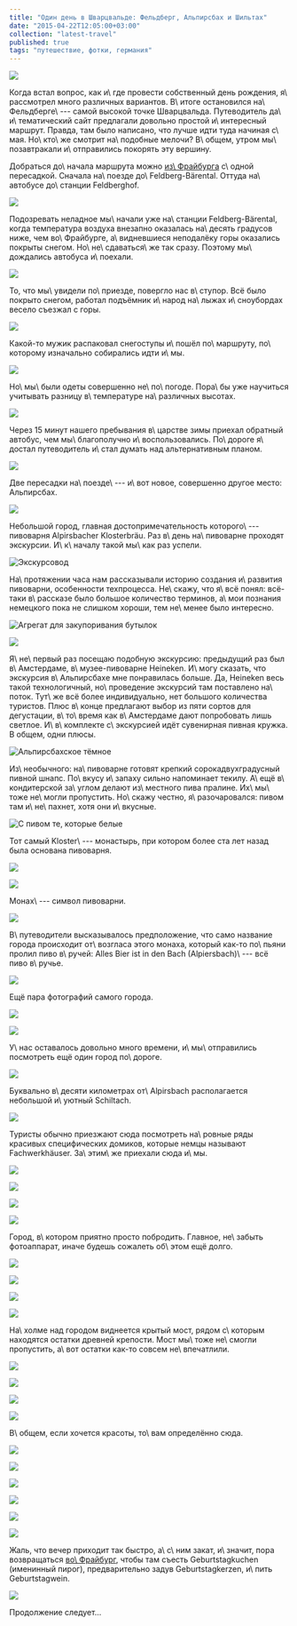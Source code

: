 ```yaml
---
title: "Один день в Шварцвальде: Фельдберг, Альпирсбах и Шильтах"
date: "2015-04-22T12:05:00+03:00"
collection: "latest-travel"
published: true
tags: "путешествие, фотки, германия"
---
```


![](/images/travel/2015-03-schwarzwald/schiltach-cover.jpg)

Когда встал вопрос, как и\ где провести собственный день рождения, я\ рассмотрел много различных вариантов. В\ итоге 
остановился на\ Фельдберге\ --- самой высокой точке Шварцвальда. Путеводитель да\ и\ тематический сайт предлагали 
довольно простой и\ интересный маршрут. Правда, там было написано, что лучше идти туда начиная с\ мая. Но\ кто\ же 
смотрит на\ подобные мелочи? В\ общем, утром мы\ позавтракали и\ отправились покорять эту вершину.

<!--more-->

Добраться до\ начала маршрута можно [из\ Фрайбурга][freiburg] с\ одной пересадкой. Сначала на\ поезде до\ Feldberg-Bärental. Оттуда 
на\ автобусе до\ станции Feldberghof.

![](/images/travel/2015-03-schwarzwald/feldberg-schild.jpg)

Подозревать неладное мы\ начали уже на\ станции Feldberg-Bärental, когда температура воздуха внезапно оказалась 
на\ десять градусов ниже, чем во\ Фрайбурге, а\ видневшиеся неподалёку горы оказались покрыты снегом. 
Но\ не\ сдаваться\ же так сразу. Поэтому мы\ дождались автобуса и\ поехали.

![](/images/travel/2015-03-schwarzwald/feldberg-trees.jpg)

То, что мы\ увидели по\ приезде, повергло нас в\ ступор. Всё было покрыто снегом, работал подъёмник и\ народ на\ лыжах 
и\ сноубордах весело съезжал с горы.

![](/images/travel/2015-03-schwarzwald/feldberg-hill.jpg)

Какой-то мужик распаковал снегоступы и\ пошёл по\ маршруту, по\ которому изначально собирались идти и\ мы.

![](/images/travel/2015-03-schwarzwald/feldberg-gate.jpg)

Но\ мы\ были одеты совершенно не\ по\ погоде. Пора\ бы уже научиться учитывать разницу в\ температуре на\ различных 
высотах.

![](/images/travel/2015-03-schwarzwald/feldberg-view.jpg)

Через 15 минут нашего пребывания в\ царстве зимы приехал обратный автобус, чем мы\ благополучно и\ воспользовались. 
По\ дороге я\ достал путеводитель и\ стал думать над альтернативным планом.

![](/images/travel/2015-03-schwarzwald/feldberg-train.jpg)

Две пересадки на\ поезде\ --- и\ вот новое, совершенно другое место: Альпирсбах.

![](/images/travel/2015-03-schwarzwald/alpirsbach-schild.jpg)

Небольшой город, главная достопримечательность которого\ --- пивоварня Alpirsbacher Klosterbräu. Раз в\ день 
на\ пивоварне проходят экскурсии. И\ к\ началу такой мы\ как раз успели.

![Экскурсовод](/images/travel/2015-03-schwarzwald/alpirsbach-guide.jpg "Экскурсовод")

На\ протяжении часа нам рассказывали историю создания и\ развития пивоварни, особенности техпроцесса. Не\ скажу, что 
я\ всё понял: всё-таки в\ рассказе было большое количество терминов, а\ мои познания немецкого пока не слишком хороши, 
тем не\ менее было интересно.

![Агрегат для закупоривания бутылок](/images/travel/2015-03-schwarzwald/alpirsbach-packing.jpg "Агрегат для закупоривания бутылок")

![](/images/travel/2015-03-schwarzwald/alpirsbach-brewing.jpg)

Я\ не\ первый раз посещаю подобную экскурсию: предыдущий раз был в\ Амстердаме, в\ музее-пивоварне Heineken. И\ могу 
сказать, что экскурсия в\ Альпирсбахе мне понравилась больше. Да, Heineken весь такой технологичный, но\ проведение 
экскурсий там поставлено на\ поток. Тут\ же всё более индивидуально, нет большого количества туристов. Плюс в\ конце 
предлагают выбор из пяти сортов для дегустации, в\ то\ время как в\ Амстердаме дают попробовать лишь светлое. 
И\ в\ комплекте с\ экскурсией идёт сувенирная пивная кружка. В общем, одни плюсы.

![Альпирсбахское тёмное](/images/travel/2015-03-schwarzwald/alpirsbach-beer.jpg "Альпирсбахское тёмное")

Из\ необычного: на\ пивоварне готовят крепкий сорокадвухградусный пивной шнапс. По\ вкусу и\ запаху сильно напоминает 
текилу. А\ ещё в\ кондитерской за\ углом делают из\ местного пива пралине. Их\ мы\ тоже не\ могли пропустить. Но\ скажу 
честно, я\ разочаровался: пивом там и\ не\ пахнет, хотя они и\ вкусные.

![С пивом те, которые белые](/images/travel/2015-03-schwarzwald/alpirsbach-pralines.jpg "С пивом те, которые белые")

Тот самый Kloster\ --- монастырь, при котором более ста лет назад была основана пивоварня. 

![](/images/travel/2015-03-schwarzwald/alpirsbach-kloster-1.jpg)

![](/images/travel/2015-03-schwarzwald/alpirsbach-kloster-2.jpg)

Монах\ --- символ пивоварни.

![](/images/travel/2015-03-schwarzwald/alpirsbach-monk.jpg)

В\ путеводители высказывалось предположение, что само название города происходит от\ возгласа этого монаха, который 
как-то по\ пьяни пролил пиво в\ ручей: Alles Bier ist in den Bach (Alpiersbach)\ --- всё пиво в\ ручье.

![](/images/travel/2015-03-schwarzwald/alpirsbach-me.jpg)

Ещё пара фотографий самого города.

![](/images/travel/2015-03-schwarzwald/alpirsbach-houses-1.jpg)

![](/images/travel/2015-03-schwarzwald/alpirsbach-houses-2.jpg)

У\ нас оставалось довольно много времени, и\ мы\ отправились посмотреть ещё один город по\ дороге.

![](/images/travel/2015-03-schwarzwald/alpirsbach-train.jpg)

Буквально в\ десяти километрах от\ Alpirsbach располагается небольшой и\ уютный Schiltach.

![](/images/travel/2015-03-schwarzwald/schiltach-schild.jpg)

Туристы обычно приезжают сюда посмотреть на\ ровные ряды красивых специфических домиков, которые немцы называют 
Fachwerkhäuser. За\ этим\ же приехали сюда и\ мы.

![](/images/travel/2015-03-schwarzwald/schiltach-houses-1.jpg)

![](/images/travel/2015-03-schwarzwald/schiltach-houses-2.jpg)

![](/images/travel/2015-03-schwarzwald/schiltach-houses-3.jpg)

![](/images/travel/2015-03-schwarzwald/schiltach-houses-4.jpg)

Город, в\ котором приятно просто побродить. Главное, не\ забыть фотоаппарат, иначе будешь сожалеть об\ этом ещё долго.

![](/images/travel/2015-03-schwarzwald/schiltach-walking-1.jpg)

![](/images/travel/2015-03-schwarzwald/schiltach-walking-2.jpg)

![](/images/travel/2015-03-schwarzwald/schiltach-walking-3.jpg)

![](/images/travel/2015-03-schwarzwald/schiltach-walking-4.jpg)

На\ холме над городом виднеется крытый мост, рядом с\ которым находятся остатки древней крепости. Мост мы\ тоже 
не\ смогли пропустить, а\ вот остатки как-то совсем не\ впечатлили.

![](/images/travel/2015-03-schwarzwald/schiltach-bridge-1.jpg)

![](/images/travel/2015-03-schwarzwald/schiltach-bridge-2.jpg)

![](/images/travel/2015-03-schwarzwald/schiltach-bridge-3.jpg)

![](/images/travel/2015-03-schwarzwald/schiltach-bridge-4.jpg)

В\ общем, если хочется красоты, то\ вам определённо сюда. 

![](/images/travel/2015-03-schwarzwald/schiltach-beauty-1.jpg)

![](/images/travel/2015-03-schwarzwald/schiltach-beauty-2.jpg)

![](/images/travel/2015-03-schwarzwald/schiltach-beauty-3.jpg)

![](/images/travel/2015-03-schwarzwald/schiltach-beauty-4.jpg)

![](/images/travel/2015-03-schwarzwald/schiltach-beauty-5.jpg)

![](/images/travel/2015-03-schwarzwald/schiltach-beauty-6.jpg)

Жаль, что вечер приходит так быстро, а\ с\ ним закат, и\ значит, пора возвращаться [во\ Фрайбург][freiburg], чтобы там съесть 
Geburtstagkuchen (именинный пирог), предварительно задув Geburtstagkerzen, и\ пить Geburtstagwein.

![](/images/travel/2015-03-schwarzwald/schiltach-sunset.jpg)

Продолжение следует...

[freiburg]: /post/freiburg/
